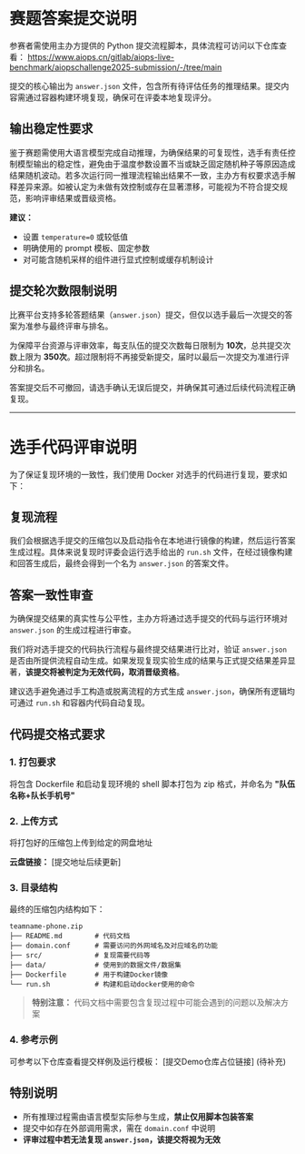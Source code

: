 # 赛题答案提交说明

参赛者需使用主办方提供的 Python 提交流程脚本，具体流程可访问以下仓库查看：
https://www.aiops.cn/gitlab/aiops-live-benchmark/aiopschallenge2025-submission/-/tree/main

提交的核心输出为 `answer.json` 文件，包含所有待评估任务的推理结果。提交内容需通过容器构建环境复现，确保可在评委本地复现评分。

## 输出稳定性要求

鉴于赛题需使用大语言模型完成自动推理，为确保结果的可复现性，选手有责任控制模型输出的稳定性，避免由于温度参数设置不当或缺乏固定随机种子等原因造成结果随机波动。若多次运行同一推理流程输出结果不一致，主办方有权要求选手解释差异来源。如被认定为未做有效控制或存在显著漂移，可能视为不符合提交规范，影响评审结果或晋级资格。

**建议：**

- 设置 `temperature=0` 或较低值
- 明确使用的 prompt 模板、固定参数
- 对可能含随机采样的组件进行显式控制或缓存机制设计

## 提交轮次数限制说明

比赛平台支持多轮答题结果（`answer.json`）提交，但仅以选手最后一次提交的答案为准参与最终评审与排名。

为保障平台资源与评审效率，每支队伍的提交次数每日限制为 **10次**，总共提交次数上限为 **350次**。超过限制将不再接受新提交，届时以最后一次提交为准进行评分和排名。

答案提交后不可撤回，请选手确认无误后提交，并确保其可通过后续代码流程正确复现。

---

# 选手代码评审说明

为了保证复现环境的一致性，我们使用 Docker 对选手的代码进行复现，要求如下：

## 复现流程

我们会根据选手提交的压缩包以及启动指令在本地进行镜像的构建，然后运行答案生成过程。具体来说复现时评委会运行选手给出的 `run.sh` 文件，在经过镜像构建和回答生成后，最终会得到一个名为 `answer.json` 的答案文件。

## 答案一致性审查

为确保提交结果的真实性与公平性，主办方将通过选手提交的代码与运行环境对 `answer.json` 的生成过程进行审查。

我们将对选手提交的代码执行流程与最终提交结果进行比对，验证 `answer.json` 是否由所提供流程自动生成。如果发现复现实验生成的结果与正式提交结果差异显著，**该提交将被判定为无效代码，取消晋级资格**。

建议选手避免通过手工构造或脱离流程的方式生成 `answer.json`，确保所有逻辑均可通过 `run.sh` 和容器内代码自动复现。

## 代码提交格式要求

### 1. 打包要求

将包含 Dockerfile 和启动复现环境的 shell 脚本打包为 zip 格式，并命名为 **"队伍名称+队长手机号"**

### 2. 上传方式

将打包好的压缩包上传到给定的网盘地址

**云盘链接：** [提交地址后续更新]

### 3. 目录结构

最终的压缩包内结构如下：

```
teamname-phone.zip
├── README.md        # 代码文档
├── domain.conf      # 需要访问的外网域名及对应域名的功能
├── src/             # 复现需要代码等
├── data/            # 使用到的数据文件/数据集
├── Dockerfile       # 用于构建Docker镜像
└── run.sh           # 构建和启动docker使用的命令
```

> **特别注意：** 代码文档中需要包含复现过程中可能会遇到的问题以及解决方案

### 4. 参考示例

可参考以下仓库查看提交样例及运行模板：
[提交Demo仓库占位链接] (待补充)

## 特别说明

- 所有推理过程需由语言模型实际参与生成，**禁止仅用脚本包装答案**
- 提交中如存在外部调用需求，需在 `domain.conf` 中说明
- **评审过程中若无法复现 `answer.json`，该提交将视为无效**
